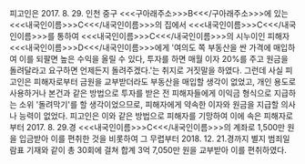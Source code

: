피고인은 2017. 8. 29. 인천 중구 <<<구아래주소>>>B<<</구아래주소>>>에 있는 <<<내국인이름>>>C<<</내국인이름>>>의 집에서 <<<내국인이름>>>C<<</내국인이름>>>를 통하여 <<<내국인이름>>>C<<</내국인이름>>>의 시누이인 피해자 <<<내국인이름>>>D<<</내국인이름>>>에게 '여의도 쪽 부동산을 싼 가격에 매입하여 이를 되팔면 높은 수익을 올릴 수 있다, 투자를 하면 매월 이자 20%를 주고 원금을 돌려달라고 요구하면 언제든지 돌려주겠다.'는 취지로 거짓말을 하였다.
그런데 사실 피고인은 피해자로부터 금원을 교부받더라도 부동산을 매입할 생각이 없었고, 개인 용도로 사용하거나 본건과 같은 방법으로 투자를 받은 전 피해자들에게 이익금 형식으로 지급하는 소위 '돌려막기'를 할 생각이었으므로, 피해자에게 약속한 이자와 원금을 지급할 의사나 능력이 없었다.
피고인은 이와 같은 방법으로 피해자를 기망하여 이에 속은 피해자로부터 2017. 8. 29.경 <<<내국인이름>>>C<<</내국인이름>>>의 계좌로 1,500만 원을 입금받아 이를 편취한 것을 비롯하여 그 무렵부터 2018. 12. 21.경까지 별지 범죄일람표 기재와 같이 총 30회에 걸쳐 합계 3억 7,050만 원을 교부받아 이를 편취하였다.
